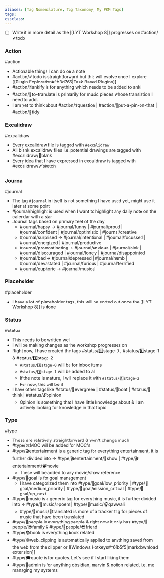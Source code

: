 ```yaml
---
aliases: [Tag Nomenclature, Tag Taxonomy, My PKM Tags]
tags: 
cssclass: 
---
```


- [ ] Write it in more detail as the [[LYT Workshop 8]] progresses on #action/✔todo 

### Action
#action 
- Actionable things I can do on a note
- #action/✔todo is straightforward but this will evolve once I explore [[Plugin Exploration#^b3d766|Task Based Plugins]] 
- #action/🃏ankify is for anything which needs to be added to anki
- #action/📰to-translate is primarily for music pieces whose translation I need to add.
- I am yet to think about #action/❓question | #action/📌put-a-pin-on-that  | #action/🧹tidy 


### Excalidraw
#excalidraw 
- Every excalidraw file is tagged with `#excalidraw`
- All blank excalidraw files i.e. potential drawings are tagged with #excalidraw/🧻blank 
- Every idea that I have expressed in excalidraw is tagged with #excalidraw/🖊sketch 

### Journal
 #journal
 - The tag `#journal` in itself is not something I have used yet, might use it later at some point
 - #journal/highlight is used when I want to highlight any daily note on the calendar with a star
 - Journal tags based on primary feel of the day
	 - #journal/happy → #journal/funny | #journal/proud | #journal/confident | #journal/optimistic | #journal/creative
	- #journal/surprised → #journal/intentional | #journal/focussed | #journal/energized | #journal/productive
	- #journal/procrastinating → #journal/anxious | #journal/sick | #journal/discouraged | #journal/lonely | #journal/disappointed
	- #journal/bad → #journal/depressed | #journal/numb | #journal/devastated | #journal/furious | #journal/terrified
	- #journal/euphoric → #journal/musical



### Placeholder
#placeholder
- I have a lot of placeholder tags, this will be sorted out once the [[LYT Workshop 8]] is done

### Status
#status
- This needs to be written well
- I will be making changes as the workshop progresses on
- Right now, I have created the tags #status/1️⃣stage-0 , #status/1️⃣stage-1 & #status/1️⃣stage-2 
	- `#status/1️⃣stage-0` will be for inbox items 
	- `#status/1️⃣stage-1` will be added to all
	- If the note is mature, I will replace it with `#status/1️⃣stage-2` 
	- For now, this will be it
- I have other tags like #status/🌲evergreen | #status/🍃boat | #status/💭think | #status/🔓opinion     
	- Opinion is something that I have little knowledge about & I am actively looking for knowledge in that topic


### Type
#type 
- These are relatively straightforward & won't change much
- #type/⌘MOC  will be added for MOC's
- #type/🎬entertainment is a generic tag for everything entertainment, it is further divided into → #type/🎬entertainment/🎥show  | #type/🎬entertainment/📽movie
	- These will be added to any movie/show reference
- #type/🎯goal is for goal management
	- I have categorized them into #type/🎯goal/low_priority | #type/🎯goal/medium_priority  | #type/🎯goal/mission_critical  | #type/🎯goal/up_next 
- #type/🎵music is a generic tag for everything music, it is further divided into → #type/🎵music/🎶poem | #type/🎵music/🎧qawwali 
	- #type/🎵music/📄translated is more of a tracker tag for pieces of music that have been translated 
- #type/👤people is everything people & right now it only has #type/👤people/😍family & #type/👤people/😎friend 
- #type/📚book is everything book related
- #type/🕸web_clipping is automatically applied to anything saved from the web from the clipper or [[Windows Hotkeys#^61b5f5|markdownload extension]] 
- #type/🗯quote is for quotes. Let's see if I start liking them
- #type/🚸admin is for anything obsidian, marvin & notion related, i.e. me managing my systems

